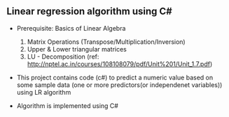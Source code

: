 ## Linear regression algorithm using C#

* Prerequisite: Basics of Linear Algebra

  1. Matrix Operations (Transpose/Multiplication/Inversion)
  2. Upper & Lower triangular matrices
  3. LU - Decomposition (ref:  http://nptel.ac.in/courses/108108079/pdf/Unit%201/Unit_1.7.pdf)

* This project contains code (c#) to predict a numeric value based on some sample data (one or more predictors(or independenet variables)) using LR algorithm
* Algorithm is implemented using C#

